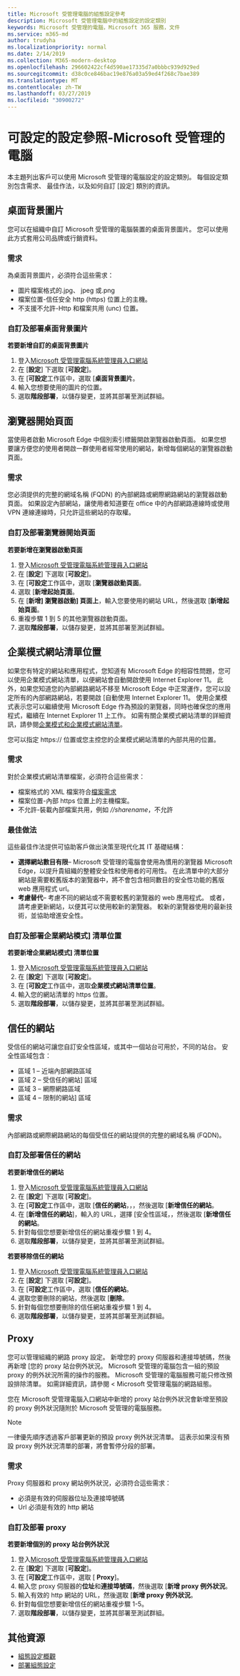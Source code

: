 ```yaml
---
title: Microsoft 受管理電腦的組態設定參考
description: Microsoft 受管理電腦中的組態設定的設定類別
keywords: Microsoft 受管理的電腦，Microsoft 365 服務，文件
ms.service: m365-md
author: trudyha
ms.localizationpriority: normal
ms.date: 2/14/2019
ms.collection: M365-modern-desktop
ms.openlocfilehash: 296602422cf4d590ae17335d7a0bbbc939d929ed
ms.sourcegitcommit: d38c0ce846bac19e876a03a59ed4f268c7bae389
ms.translationtype: MT
ms.contentlocale: zh-TW
ms.lasthandoff: 03/27/2019
ms.locfileid: "30900272"
---
```

# <a name="configurable-settings-reference---microsoft-managed-desktop"></a>可設定的設定參照-Microsoft 受管理的電腦

本主題列出客戶可以使用 Microsoft 受管理的電腦設定的設定類別。 每個設定類別包含需求、 最佳作法，以及如何自訂 [設定] 類別的資訊。 

## <a name="desktop-background-picture"></a>桌面背景圖片
您可以在組織中自訂 Microsoft 受管理的電腦裝置的桌面背景圖片。 您可以使用此方式套用公司品牌或行銷資料。 

### <a name="requirements"></a>需求

為桌面背景圖片，必須符合這些需求：
- 圖片檔案格式的.jpg、 jpeg 或.png
- 檔案位置-信任安全 http (https) 位置上的主機。 
- 不支援不允許-Http 和檔案共用 (unc) 位置。 

### <a name="customize-and-deploy-desktop-background-picture"></a>自訂及部署桌面背景圖片

**若要新增自訂的桌面背景圖片**
1. 登入[Microsoft 受管理電腦系統管理員入口網站](http://aka.ms/mwaasportal)
2. 在 [**設定**] 下選取 [**可設定**]。
3. 在 [**可設定**工作區中，選取 [**桌面背景圖片**。 
4. 輸入您想要使用的圖片的位置。 
5. 選取**階段部署**，以儲存變更，並將其部署至測試群組。 

## <a name="browser-start-pages"></a>瀏覽器開始頁面
當使用者啟動 Microsoft Edge 中個別索引標籤開啟瀏覽器啟動頁面。 如果您想要讓方便您的使用者開啟一群使用者經常使用的網站，新增每個網站的瀏覽器啟動頁面。 

### <a name="requirements"></a>需求

您必須提供的完整的網域名稱 (FQDN) 的內部網路或網際網路網站的瀏覽器啟動頁面。 如果設定內部網站，讓使用者知道要在 office 中的內部網路連線時或使用 VPN 連線連線時，只允許這些網站的存取權。 

### <a name="customize-and-deploy-browser-start-pages"></a>自訂及部署瀏覽器開始頁面

**若要新增在瀏覽器啟動頁面**
1. 登入[Microsoft 受管理電腦系統管理員入口網站](http://aka.ms/mwaasportal)
2. 在 [**設定**] 下選取 [**可設定**]。
3. 在 [**可設定**工作區中，選取 [**瀏覽器啟動頁面**。 
4. 選取 [**新增起始頁面**。
5. 在 [**新增] 瀏覽器啟動] 頁面上**，輸入您要使用的網站 URL，然後選取 [**新增起始頁面**。 
6. 重複步驟 1 到 5 的其他瀏覽器啟動頁面。 
7. 選取**階段部署**，以儲存變更，並將其部署至測試群組。

## <a name="enterprise-mode-site-list-location"></a>企業模式網站清單位置

如果您有特定的網站和應用程式，您知道有 Microsoft Edge 的相容性問題，您可以使用企業模式網站清單，以便網站會自動開啟使用 Internet Explorer 11。 此外，如果您知道您的內部網路網站不移至 Microsoft Edge 中正常運作，您可以設定所有的內部網路網站，若要開啟 [自動使用 Internet Explorer 11。 使用企業模式表示您可以繼續使用 Microsoft Edge 作為預設的瀏覽器，同時也確保您的應用程式，繼續在 Internet Explorer 11 上工作。 如需有關企業模式網站清單的詳細資訊，請參閱[企業模式和企業模式網站清單](https://docs.microsoft.com/internet-explorer/ie11-deploy-guide/what-is-enterprise-mode)。 

您可以指定 https:// 位置或您主控您的企業模式網站清單的內部共用的位置。 

### <a name="requirements"></a>需求

對於企業模式網站清單檔案，必須符合這些需求：
- 檔案格式的 XML 檔案符合[檔案需求](https://docs.microsoft.com/internet-explorer/ie11-deploy-guide/what-is-enterprise-mode#site-list-xml-file)
- 檔案位置-內部 https 位置上的主機檔案。 
- 不允許-裝載內部檔案共用，例如 *//sharename*，不允許

### <a name="best-practices"></a>最佳做法

這些最佳作法提供可協助客戶做出決策至現代化其 IT 基礎結構：
- **選擇網站數目有限**– Microsoft 受管理的電腦會使用為慣用的瀏覽器 Microsoft Edge，以提升貴組織的整體安全性和使用者的可用性。 在此清單中的大部分網站是需要較舊版本的瀏覽器中，將不會包含相同數目的安全性功能的舊版 web 應用程式 url。 
- **考慮替代**– 考慮不同的網站或不需要較舊的瀏覽器的 web 應用程式。 或者，請考慮更新網站，以便其可以使用較新的瀏覽器。 較新的瀏覽器使用的最新技術，並協助增進安全性。

### <a name="customize-and-deploy-enterprise-site-mode-list-location"></a>自訂及部署企業網站模式] 清單位置

**若要新增企業網站模式] 清單位置**

1.  登入[Microsoft 受管理電腦系統管理員入口網站](http://aka.ms/mwaasportal)
2.  在 [**設定**] 下選取 [**可設定**]。
3.  在 [**可設定**工作區中，選取**企業模式網站清單位置**。 
4.  輸入您的網站清單的 https 位置。 
5.  選取**階段部署**，以儲存變更，並將其部署至測試群組。

## <a name="trusted-sites"></a>信任的網站

受信任的網站可讓您自訂安全性區域，或其中一個站台可用於，不同的站台。 安全性區域包含： 
- 區域 1 – 近端內部網路區域
- 區域 2 – 受信任的網站] 區域
- 區域 3 – 網際網路區域
- 區域 4 – 限制的網站] 區域

### <a name="requirements"></a>需求

內部網路或網際網路網站的每個受信任的網站提供的完整的網域名稱 (FQDN)。 

### <a name="customize-and-deploy-trusted-sites"></a>自訂及部署信任的網站

**若要新增信任的網站**

1. 登入[Microsoft 受管理電腦系統管理員入口網站](http://aka.ms/mwaasportal)
2. 在 [**設定**] 下選取 [**可設定**]。
3. 在 [**可設定**工作區中，選取 [**信任的網站**，，，然後選取 [**新增信任的網站**。 
4. 在 [**新增信任的網站**]，輸入的 URL，選擇 [安全性區域，，然後選取 [**新增信任的網站**。 
5. 針對每個您想要新增信任的網站重複步驟 1 到 4。 
6. 選取**階段部署**，以儲存變更，並將其部署至測試群組。

**若要移除信任的網站**

1. 登入[Microsoft 受管理電腦系統管理員入口網站](http://aka.ms/mwaasportal)
2. 在 [**設定**] 下選取 [**可設定**]。
3. 在 [**可設定**工作區中，選取 [**信任的網站**。 
4. 選取您要刪除的網站，然後選取 [**刪除**。 
5. 針對每個您想要刪除的信任網站重複步驟 1 到 4。 
6. 選取**階段部署**，以儲存變更，並將其部署至測試群組。

## <a name="proxy"></a>Proxy
您可以管理組織的網路 proxy 設定。 新增您的 proxy 伺服器和連接埠號碼，然後再新增 [您的 proxy 站台例外狀況。 Microsoft 受管理的電腦包含一組的預設 proxy 的例外狀況所需的操作的服務。 Microsoft 受管理的電腦服務可能只修改預設排除清單。  如需詳細資訊，請參閱 < <b0>Microsoft 受管理電腦的網路組態</b0>。 

您在 Microsoft 受管理電腦入口網站中新增的 proxy 站台例外狀況會新增至預設的 proxy 例外狀況隨附於 Microsoft 受管理的電腦服務。 

> [!NOTE]
> 一律優先順序透過客戶部署更新的預設 proxy 例外狀況清單。 這表示如果沒有預設 proxy 例外狀況清單的部署，將會暫停分段的部署。  

### <a name="requirements"></a>需求

Proxy 伺服器和 proxy 網站例外狀況，必須符合這些需求：
- 必須是有效的伺服器位址及連接埠號碼
- Url 必須是有效的 http 網站 

### <a name="customize-and-deploy-proxies"></a>自訂及部署 proxy

**若要新增個別的 proxy 站台例外狀況**

1. 登入[Microsoft 受管理電腦系統管理員入口網站](http://aka.ms/mwaasportal)
2. 在 [**設定**] 下選取 [**可設定**]。
3. 在 [**可設定**工作區中，選取 [ **Proxy**]。 
4. 輸入您 proxy 伺服器的**位址**和**連接埠號碼**，然後選取 [**新增 proxy 例外狀況**。 
5. 輸入有效的 http 網站的 URL，然後選取 [**新增 proxy 例外狀況**。 
6. 針對每個您想要新增信任的網站重複步驟 1-5。 
7. 選取**階段部署**，以儲存變更，並將其部署至測試群組。

## <a name="additional-resources"></a>其他資源
- [組態設定概觀](config-setting-overview.md) 
- [部署組態設定](config-setting-deploy.md)

